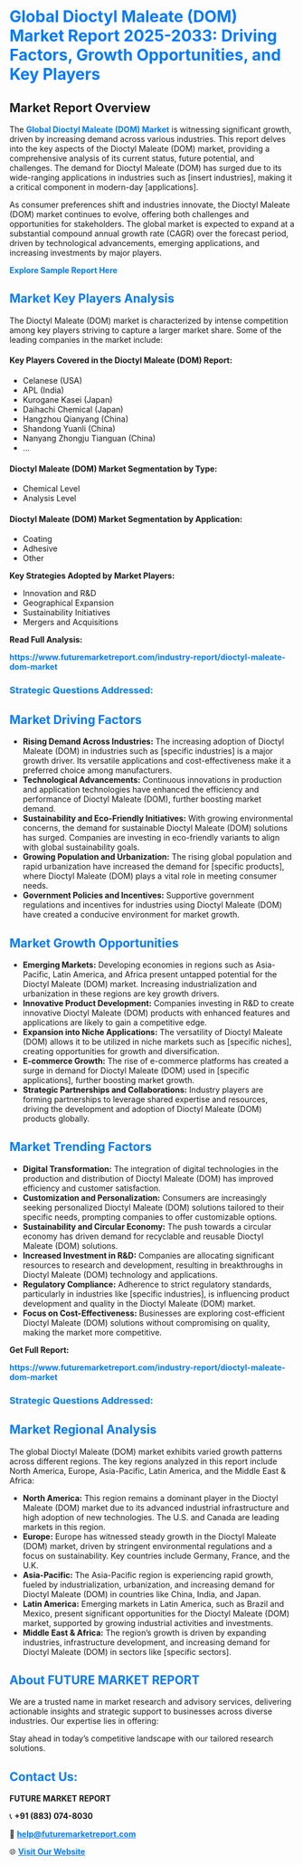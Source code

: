 <h1 style="color: #007BFF;">Global Dioctyl Maleate (DOM) Market Report 2025-2033: Driving Factors, Growth Opportunities, and Key Players</h1>

<section id="overview">
<h2>Market Report Overview</h2>
<p>The <a href="https://www.futuremarketreport.com/industry-report/dioctyl-maleate-dom-market" style="color: #007BFF; text-decoration: none;"><strong>Global Dioctyl Maleate (DOM) Market</strong></a> is witnessing significant growth, driven by increasing demand across various industries. This report delves into the key aspects of the Dioctyl Maleate (DOM) market, providing a comprehensive analysis of its current status, future potential, and challenges. The demand for Dioctyl Maleate (DOM) has surged due to its wide-ranging applications in industries such as [insert industries], making it a critical component in modern-day [applications].</p>
<p>As consumer preferences shift and industries innovate, the Dioctyl Maleate (DOM) market continues to evolve, offering both challenges and opportunities for stakeholders. The global market is expected to expand at a substantial compound annual growth rate (CAGR) over the forecast period, driven by technological advancements, emerging applications, and increasing investments by major players.</p>
</section>

<section id="overview">
<p><a href="https://www.futuremarketreport.com/request-sample/reportId=103792" style="color: #007BFF; text-decoration: none;"><strong>Explore Sample Report Here</strong></a></p>
</section>

<section id="key-players">
<h2 style="color: #007BFF;">Market Key Players Analysis</h2>
<p>The Dioctyl Maleate (DOM) market is characterized by intense competition among key players striving to capture a larger market share. Some of the leading companies in the market include:</p>
<h4>Key Players Covered in the Dioctyl Maleate (DOM) Report:</h4>
<ul><li>Celanese (USA)</li><li>APL (India)</li><li>Kurogane Kasei (Japan)</li><li>Daihachi Chemical (Japan)</li><li>Hangzhou Qianyang (China)</li><li>Shandong Yuanli (China)</li><li>Nanyang Zhongju Tianguan (China)</li><li>...</li></ul>
<h4>Dioctyl Maleate (DOM) Market Segmentation by Type:</h4>
<ul><li>Chemical Level</li><li>Analysis Level</li></ul>

<h4>Dioctyl Maleate (DOM) Market Segmentation by Application:</h4>
<ul><li>Coating</li><li>Adhesive</li><li>Other</li></ul>
<p><strong>Key Strategies Adopted by Market Players:</strong></p>
<ul>
<li>Innovation and R&D</li>
<li>Geographical Expansion</li>
<li>Sustainability Initiatives</li>
<li>Mergers and Acquisitions</li>
</ul>
</section>

<section>
<p><strong>Read Full Analysis: </strong></p><a href="https://www.futuremarketreport.com/industry-report/dioctyl-maleate-dom-market" style="color: #007BFF; text-decoration: none;"><strong>https://www.futuremarketreport.com/industry-report/dioctyl-maleate-dom-market</strong></a>
<h3 style="color: #007BFF;">Strategic Questions Addressed:</h3>
</section>

<section id="driving-factors">
<h2 style="color: #007BFF;">Market Driving Factors</h2>
<ul>
<li><strong>Rising Demand Across Industries:</strong> The increasing adoption of Dioctyl Maleate (DOM) in industries such as [specific industries] is a major growth driver. Its versatile applications and cost-effectiveness make it a preferred choice among manufacturers.</li>
<li><strong>Technological Advancements:</strong> Continuous innovations in production and application technologies have enhanced the efficiency and performance of Dioctyl Maleate (DOM), further boosting market demand.</li>
<li><strong>Sustainability and Eco-Friendly Initiatives:</strong> With growing environmental concerns, the demand for sustainable Dioctyl Maleate (DOM) solutions has surged. Companies are investing in eco-friendly variants to align with global sustainability goals.</li>
<li><strong>Growing Population and Urbanization:</strong> The rising global population and rapid urbanization have increased the demand for [specific products], where Dioctyl Maleate (DOM) plays a vital role in meeting consumer needs.</li>
<li><strong>Government Policies and Incentives:</strong> Supportive government regulations and incentives for industries using Dioctyl Maleate (DOM) have created a conducive environment for market growth.</li>
</ul>
</section>

<section id="growth-opportunities">
<h2 style="color: #007BFF;">Market Growth Opportunities</h2>
<ul>
<li><strong>Emerging Markets:</strong> Developing economies in regions such as Asia-Pacific, Latin America, and Africa present untapped potential for the Dioctyl Maleate (DOM) market. Increasing industrialization and urbanization in these regions are key growth drivers.</li>
<li><strong>Innovative Product Development:</strong> Companies investing in R&D to create innovative Dioctyl Maleate (DOM) products with enhanced features and applications are likely to gain a competitive edge.</li>
<li><strong>Expansion into Niche Applications:</strong> The versatility of Dioctyl Maleate (DOM) allows it to be utilized in niche markets such as [specific niches], creating opportunities for growth and diversification.</li>
<li><strong>E-commerce Growth:</strong> The rise of e-commerce platforms has created a surge in demand for Dioctyl Maleate (DOM) used in [specific applications], further boosting market growth.</li>
<li><strong>Strategic Partnerships and Collaborations:</strong> Industry players are forming partnerships to leverage shared expertise and resources, driving the development and adoption of Dioctyl Maleate (DOM) products globally.</li>
</ul>
</section>

<section id="trending-factors">
<h2 style="color: #007BFF;">Market Trending Factors</h2>
<ul>
<li><strong>Digital Transformation:</strong> The integration of digital technologies in the production and distribution of Dioctyl Maleate (DOM) has improved efficiency and customer satisfaction.</li>
<li><strong>Customization and Personalization:</strong> Consumers are increasingly seeking personalized Dioctyl Maleate (DOM) solutions tailored to their specific needs, prompting companies to offer customizable options.</li>
<li><strong>Sustainability and Circular Economy:</strong> The push towards a circular economy has driven demand for recyclable and reusable Dioctyl Maleate (DOM) solutions.</li>
<li><strong>Increased Investment in R&D:</strong> Companies are allocating significant resources to research and development, resulting in breakthroughs in Dioctyl Maleate (DOM) technology and applications.</li>
<li><strong>Regulatory Compliance:</strong> Adherence to strict regulatory standards, particularly in industries like [specific industries], is influencing product development and quality in the Dioctyl Maleate (DOM) market.</li>
<li><strong>Focus on Cost-Effectiveness:</strong> Businesses are exploring cost-efficient Dioctyl Maleate (DOM) solutions without compromising on quality, making the market more competitive.</li>
</ul>
</section>

<section>
<p><strong>Get Full Report: </strong></p><a href="https://www.futuremarketreport.com/industry-report/dioctyl-maleate-dom-market" style="color: #007BFF; text-decoration: none;"><strong>https://www.futuremarketreport.com/industry-report/dioctyl-maleate-dom-market</strong></a>
<h3 style="color: #007BFF;">Strategic Questions Addressed:</h3>
</section>


<section id="regional-analysis">
<h2 style="color: #007BFF;">Market Regional Analysis</h2>
<p>The global Dioctyl Maleate (DOM) market exhibits varied growth patterns across different regions. The key regions analyzed in this report include North America, Europe, Asia-Pacific, Latin America, and the Middle East & Africa:</p>
<ul>
<li><strong>North America:</strong> This region remains a dominant player in the Dioctyl Maleate (DOM) market due to its advanced industrial infrastructure and high adoption of new technologies. The U.S. and Canada are leading markets in this region.</li>
<li><strong>Europe:</strong> Europe has witnessed steady growth in the Dioctyl Maleate (DOM) market, driven by stringent environmental regulations and a focus on sustainability. Key countries include Germany, France, and the U.K.</li>
<li><strong>Asia-Pacific:</strong> The Asia-Pacific region is experiencing rapid growth, fueled by industrialization, urbanization, and increasing demand for Dioctyl Maleate (DOM) in countries like China, India, and Japan.</li>
<li><strong>Latin America:</strong> Emerging markets in Latin America, such as Brazil and Mexico, present significant opportunities for the Dioctyl Maleate (DOM) market, supported by growing industrial activities and investments.</li>
<li><strong>Middle East & Africa:</strong> The region’s growth is driven by expanding industries, infrastructure development, and increasing demand for Dioctyl Maleate (DOM) in sectors like [specific sectors].</li>
</ul>
</section>

<footer>
<h2 style="color: #007BFF;">About FUTURE MARKET REPORT</h2>
<p>We are a trusted name in market research and advisory services, delivering actionable insights and strategic support to businesses across diverse industries. Our expertise lies in offering:</p>

<p>Stay ahead in today’s competitive landscape with our tailored research solutions.</p>

<h2 style="color: #007BFF;">Contact Us:</h2>
<p><strong>FUTURE MARKET REPORT</strong></p>
<p>📞 <strong>+91 (883) 074-8030</strong></p>
<p>📧 <strong><a href="mailto:help@futuremarketreport.com" style="color: #007BFF;">help@futuremarketreport.com</a></strong></p>
<p>🌐 <strong><a href="https://www.futuremarketreport.com/" style="color: #007BFF;">Visit Our Website</a></strong></p>
</footer>